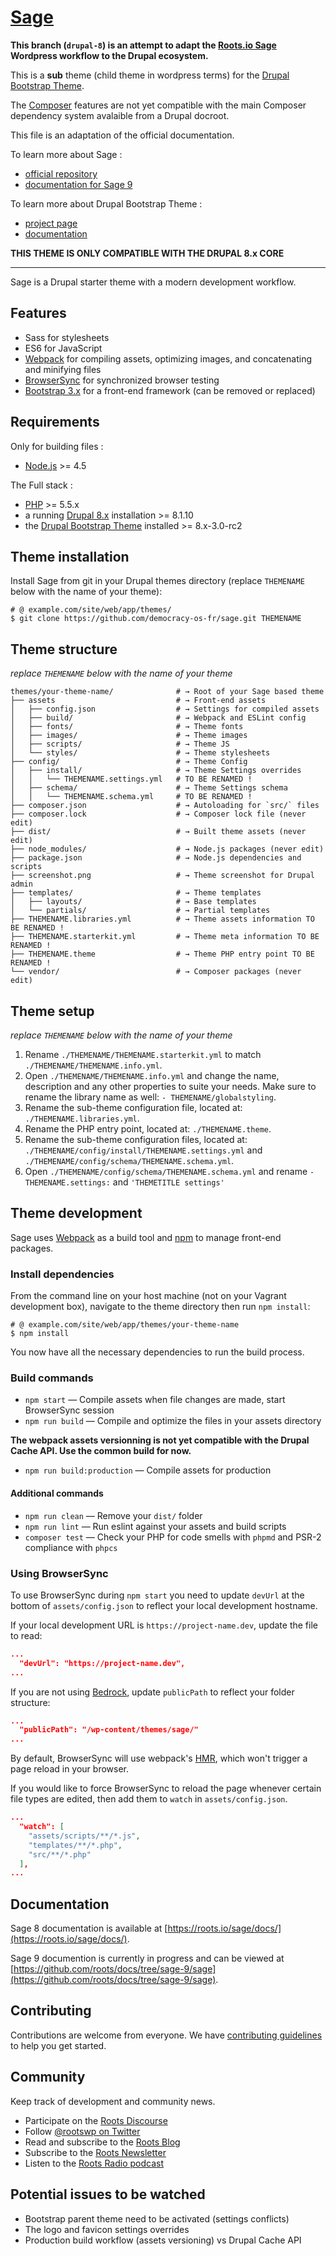 # [Sage](https://roots.io/sage/)

**This branch (`drupal-8`) is an attempt to adapt the [Roots.io Sage](https://roots.io/sage/) Wordpress workflow to the Drupal ecosystem.**

This is a **sub** theme (child theme in wordpress terms) for the [Drupal Bootstrap Theme](https://www.drupal.org/project/bootstrap).

The [Composer](https://getcomposer.org/download/) features are not yet compatible with the main Composer dependency system avalaible from a Drupal docroot.

This file is an adaptation of the official documentation.

To learn more about Sage :
+ [official repository](https://github.com/roots/sage)
+ [documentation for Sage 9](https://github.com/roots/docs/tree/sage-9/sage)

To learn more about Drupal Bootstrap Theme :
+ [project page](https://www.drupal.org/project/bootstrap)
+ [documentation](http://drupal-bootstrap.org/api/bootstrap/8)

**THIS THEME IS ONLY COMPATIBLE WITH THE DRUPAL 8.x CORE**

---

Sage is a Drupal starter theme with a modern development workflow.

## Features

* Sass for stylesheets
* ES6 for JavaScript
* [Webpack](https://webpack.github.io/) for compiling assets, optimizing images, and concatenating and minifying files
* [BrowserSync](http://www.browsersync.io/) for synchronized browser testing
* [Bootstrap 3.x](http://getbootstrap.com/) for a front-end framework (can be removed or replaced)

## Requirements

Only for building files :

* [Node.js](http://nodejs.org/) >= 4.5

The Full stack :

* [PHP](http://php.net/manual/en/install.php) >= 5.5.x
* a running [Drupal 8.x](https://www.drupal.org/download) installation >= 8.1.10
* the [Drupal Bootstrap Theme](https://www.drupal.org/project/bootstrap) installed >= 8.x-3.0-rc2


## Theme installation

Install Sage from git in your Drupal themes directory (replace `THEMENAME` below with the name of your theme):

```shell
# @ example.com/site/web/app/themes/
$ git clone https://github.com/democracy-os-fr/sage.git THEMENAME
```

## Theme structure

_replace `THEMENAME` below with the name of your theme_

```shell
themes/your-theme-name/              # → Root of your Sage based theme
├── assets                           # → Front-end assets
│   ├── config.json                  # → Settings for compiled assets
│   ├── build/                       # → Webpack and ESLint config
│   ├── fonts/                       # → Theme fonts
│   ├── images/                      # → Theme images
│   ├── scripts/                     # → Theme JS
│   └── styles/                      # → Theme stylesheets
├── config/                          # → Theme Config
│   ├── install/                     # → Theme Settings overrides
│   │   └── THEMENAME.settings.yml   # TO BE RENAMED !
│   ├── schema/                      # → Theme Settings schema
│   │   └── THEMENAME.schema.yml     # TO BE RENAMED !
├── composer.json                    # → Autoloading for `src/` files
├── composer.lock                    # → Composer lock file (never edit)
├── dist/                            # → Built theme assets (never edit)
├── node_modules/                    # → Node.js packages (never edit)
├── package.json                     # → Node.js dependencies and scripts
├── screenshot.png                   # → Theme screenshot for Drupal admin
├── templates/                       # → Theme templates
│   ├── layouts/                     # → Base templates
│   └── partials/                    # → Partial templates
├── THEMENAME.libraries.yml          # → Theme assets information TO BE RENAMED !
├── THEMENAME.starterkit.yml         # → Theme meta information TO BE RENAMED !
├── THEMENAME.theme                  # → Theme PHP entry point TO BE RENAMED !
└── vendor/                          # → Composer packages (never edit)
```

## Theme setup

_replace `THEMENAME` below with the name of your theme_

1. Rename `./THEMENAME/THEMENAME.starterkit.yml` to match
   `./THEMENAME/THEMENAME.info.yml`.
2. Open `./THEMENAME/THEMENAME.info.yml` and change the name, description and any
   other properties to suite your needs. Make sure to rename the library name as
   well:  `- THEMENAME/globalstyling`.
3. Rename the sub-theme configuration file, located at:
   `./THEMENAME.libraries.yml`.
4. Rename the PHP entry point, located at:
   `./THEMENAME.theme`.
5. Rename the sub-theme configuration files, located at:
   `./THEMENAME/config/install/THEMENAME.settings.yml` and
   `./THEMENAME/config/schema/THEMENAME.schema.yml`.
6. Open `./THEMENAME/config/schema/THEMENAME.schema.yml` and rename
   `- THEMENAME.settings:` and `'THEMETITLE settings'`

## Theme development

Sage uses [Webpack](https://webpack.github.io/) as a build tool and [npm](https://www.npmjs.com/) to manage front-end packages.

### Install dependencies

From the command line on your host machine (not on your Vagrant development box), navigate to the theme directory then run `npm install`:

```shell
# @ example.com/site/web/app/themes/your-theme-name
$ npm install
```

You now have all the necessary dependencies to run the build process.

### Build commands

* `npm start` — Compile assets when file changes are made, start BrowserSync session
* `npm run build` — Compile and optimize the files in your assets directory

**The webpack assets versionning is not yet compatible with the Drupal Cache API. Use the common build for now.**
* `npm run build:production` — Compile assets for production

#### Additional commands

* `npm run clean` — Remove your `dist/` folder
* `npm run lint` — Run eslint against your assets and build scripts
* `composer test` — Check your PHP for code smells with `phpmd` and PSR-2 compliance with `phpcs`

### Using BrowserSync

To use BrowserSync during `npm start` you need to update `devUrl` at the bottom of `assets/config.json` to reflect your local development hostname.

If your local development URL is `https://project-name.dev`, update the file to read:
```json
...
  "devUrl": "https://project-name.dev",
...
```

If you are not using [Bedrock](https://roots.io/bedrock/), update `publicPath` to reflect your folder structure:

```json
...
  "publicPath": "/wp-content/themes/sage/"
...
```

By default, BrowserSync will use webpack's [HMR](https://webpack.github.io/docs/hot-module-replacement.html), which won't trigger a page reload in your browser.

If you would like to force BrowserSync to reload the page whenever certain file types are edited, then add them to `watch` in `assets/config.json`.

```json
...
  "watch": [
    "assets/scripts/**/*.js",
    "templates/**/*.php",
    "src/**/*.php"
  ],
...
```

## Documentation

Sage 8 documentation is available at [https://roots.io/sage/docs/](https://roots.io/sage/docs/).

Sage 9 documention is currently in progress and can be viewed at [https://github.com/roots/docs/tree/sage-9/sage](https://github.com/roots/docs/tree/sage-9/sage).

## Contributing

Contributions are welcome from everyone. We have [contributing guidelines](https://github.com/roots/guidelines/blob/master/CONTRIBUTING.md) to help you get started.

## Community

Keep track of development and community news.

* Participate on the [Roots Discourse](https://discourse.roots.io/)
* Follow [@rootswp on Twitter](https://twitter.com/rootswp)
* Read and subscribe to the [Roots Blog](https://roots.io/blog/)
* Subscribe to the [Roots Newsletter](https://roots.io/subscribe/)
* Listen to the [Roots Radio podcast](https://roots.io/podcast/)

## Potential issues to be watched
+ Bootstrap parent theme need to be activated (settings conflicts)
+ The logo and favicon settings overrides
+ Production build workflow (assets versioning) vs Drupal Cache API

